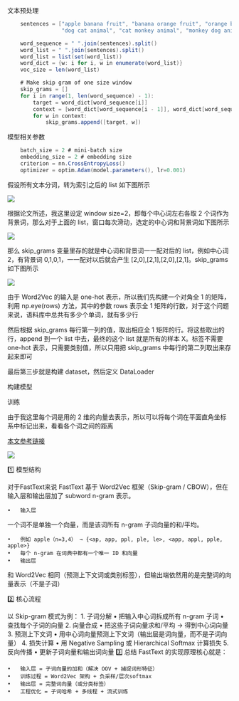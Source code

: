 文本预处理
```java
	sentences = ["apple banana fruit", "banana orange fruit", "orange banana fruit",
                 "dog cat animal", "cat monkey animal", "monkey dog animal"]

    word_sequence = " ".join(sentences).split()
    word_list = " ".join(sentences).split()
    word_list = list(set(word_list))
    word_dict = {w: i for i, w in enumerate(word_list)}
    voc_size = len(word_list)

    # Make skip gram of one size window
    skip_grams = []
    for i in range(1, len(word_sequence) - 1):
        target = word_dict[word_sequence[i]]
        context = [word_dict[word_sequence[i - 1]], word_dict[word_sequence[i + 1]]]
        for w in context:
            skip_grams.append([target, w])
```
模型相关参数
```java
	batch_size = 2 # mini-batch size
    embedding_size = 2 # embedding size
    criterion = nn.CrossEntropyLoss()
    optimizer = optim.Adam(model.parameters(), lr=0.001)
```

假设所有文本分词，转为索引之后的 list 如下图所示

![](/Volumes/PSSD/NetThink/pythonProject/7-19-Project/before_embedding/imgs/img.png)

根据论文所述，我这里设定 window size=2，即每个中心词左右各取 2 个词作为背景词，那么对于上面的 list，窗口每次滑动，选定的中心词和背景词如下图所示

![](/Volumes/PSSD/NetThink/pythonProject/7-19-Project/before_embedding/imgs/img_1.png)

那么 skip_grams 变量里存的就是中心词和背景词一一配对后的 list，例如中心词 2，有背景词 0,1,0,1，一一配对以后就会产生 [2,0],[2,1],[2,0],[2,1]。skip_grams 如下图所示


![](/Volumes/PSSD/NetThink/pythonProject/7-19-Project/before_embedding/imgs/img_2.png)

由于 Word2Vec 的输入是 one-hot 表示，所以我们先构建一个对角全 1 的矩阵，利用 np.eye(rows) 方法，其中的参数 rows 表示全 1 矩阵的行数，对于这个问题来说，语料库中总共有多少个单词，就有多少行

然后根据 skip_grams 每行第一列的值，取出相应全 1 矩阵的行。将这些取出的行，append 到一个 list 中去，最终的这个 list 就是所有的样本 X。标签不需要 one-hot 表示，只需要类别值，所以只用把 skip_grams 中每行的第二列取出来存起来即可

最后第三步就是构建 dataset，然后定义 DataLoader

构建模型



训练


由于我这里每个词是用的 2 维的向量去表示，所以可以将每个词在平面直角坐标系中标记出来，看看各个词之间的距离

[本文参考链接](https://wmathor.com/index.php/archives/1430/)

![](/Volumes/PSSD/NetThink/pythonProject/7-19-Project/before_embedding/imgs/img_3.png)


1️⃣ 模型结构

对于FastText来说
FastText 基于 Word2Vec 框架（Skip-gram / CBOW），但在输入层和输出层加了 subword n-gram 表示。

	•	输入层

一个词不是单独一个向量，而是该词所有 n-gram 子词向量的和/平均。

	•	例如 apple（n=3,4） → {<ap, app, ppl, ple, le>, <app, appl, pple, apple>}
	•	每个 n-gram 在词典中都有一个唯一 ID 和向量
	•	输出层

和 Word2Vec 相同（预测上下文词或类别标签），但输出端依然用的是完整词的向量表示（不是子词）

2️⃣ 核心流程

以 Skip-gram 模式为例：
	1.	子词分解
	•	把输入中心词拆成所有 n-gram 子词
	•	查找每个子词的向量
	2.	向量合成
	•	把这些子词向量求和/平均 → 得到中心词向量
	3.	预测上下文词
	•	用中心词向量预测上下文词（输出层是词向量，而不是子词向量）
	4.	损失计算
	•	用 Negative Sampling 或 Hierarchical Softmax 计算损失
	5.	反向传播
	•	更新子词向量和输出词向量
3️⃣ 总结
FastText 的实现原理核心就是：


	•	输入层 = 子词向量的加和（解决 OOV + 捕捉词形特征）
	•	训练过程 = Word2Vec 架构 + 负采样/层次softmax
	•	输出层 = 完整词向量（或分类标签）
	•	工程优化 = 子词哈希 + 多线程 + 流式训练